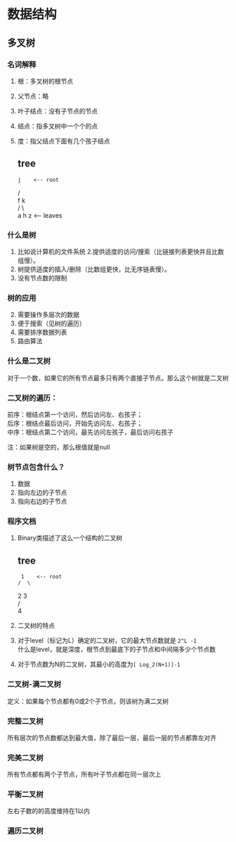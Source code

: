# 数据结构
## 多叉树
### 名词解释
1. 根：多叉树的根节点
2. 父节点：略
3. 叶子结点：没有子节点的节点
4. 结点：指多叉树中一个个的点    
5. 度：指父结点下面有几个孩子结点  
 
      tree
      ----
       j    <-- root
     /   \
    f      k  
	/   \      \
	a     h      z    <-- leaves 


### 什么是树
1. 比如说计算机的文件系统
2.提供适度的访问/搜索（比链接列表更快并且比数组慢）。
3. 树提供适度的插入/删除（比数组更快，比无序链表慢）。
1. 没有节点数的限制

### 树的应用

2. 需要操作多层次的数据
3. 便于搜索（见树的遍历）
4. 需要排序数据列表
5. 路由算法

### 什么是二叉树
对于一个数，如果它的所有节点最多只有两个直接子节点。那么这个树就是二叉树


### 二叉树的遍历：  
前序：根结点第一个访问，然后访问左、右孩子；  
后序：根结点最后访问，开始先访问左、右孩子；  
中序：根结点第二个访问，最先访问左孩子，最后访问右孩子 

注：如果树是空的，那么根值就是null
### 树节点包含什么？
1. 数据
2. 指向左边的子节点
3. 指向右边的子节点

### 程序文档
1. Binary类描述了这么一个结构的二叉树

      tree
      ----
        1    <-- root
       /  \
      2    3  
     /   
    4
   
2. 二叉树的特点
1. 对于level（标记为L）确定的二叉树，它的最大节点数就是 `2^L -1`  
什么是level，就是深度，根节点到最底下的子节点和中间隔多少个节点数

2. 对于节点数为N的二叉树，其最小的高度为`[ Log_2(N+1)]-1`  

### 二叉树-满二叉树
定义：如果每个节点都有0或2个子节点，则该树为满二叉树

### 完整二叉树
所有层次的节点数都达到最大值，除了最后一层，最后一层的节点都靠左对齐


### 完美二叉树
所有节点都有两个子节点，所有叶子节点都在同一层次上

### 平衡二叉树
左右子数的的高度维持在1以内

### 遍历二叉树
  

 	
